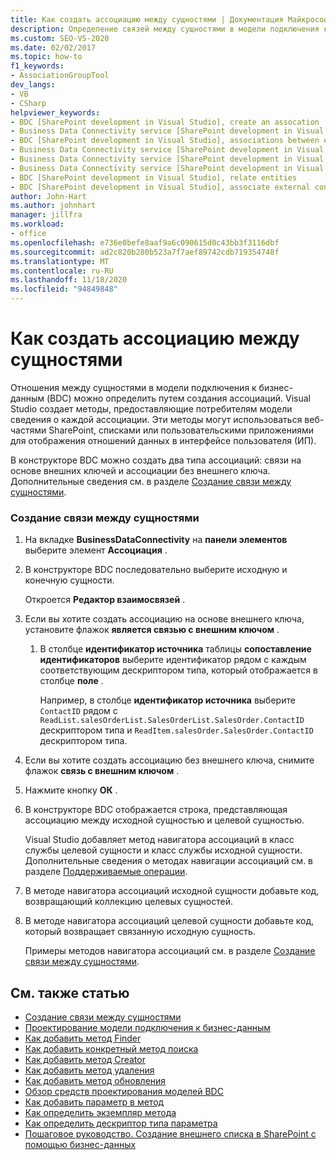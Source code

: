 ```yaml
---
title: Как создать ассоциацию между сущностями | Документация Майкрософт
description: Определение связей между сущностями в модели подключения к бизнес-данным (BDC) путем создания ассоциаций в Visual Studio.
ms.custom: SEO-VS-2020
ms.date: 02/02/2017
ms.topic: how-to
f1_keywords:
- AssociationGroupTool
dev_langs:
- VB
- CSharp
helpviewer_keywords:
- BDC [SharePoint development in Visual Studio], create an assocation
- Business Data Connectivity service [SharePoint development in Visual Studio], associations between entities
- BDC [SharePoint development in Visual Studio], associations between entities
- Business Data Connectivity service [SharePoint development in Visual Studio], create an assocation
- Business Data Connectivity service [SharePoint development in Visual Studio], associate external content types
- Business Data Connectivity service [SharePoint development in Visual Studio], relate entities
- BDC [SharePoint development in Visual Studio], relate entities
- BDC [SharePoint development in Visual Studio], associate external content types
author: John-Hart
ms.author: johnhart
manager: jillfra
ms.workload:
- office
ms.openlocfilehash: e736e0befe8aaf9a6c090615d0c43bb3f3116dbf
ms.sourcegitcommit: ad2c820b280b523a7f7aef89742cdb719354748f
ms.translationtype: MT
ms.contentlocale: ru-RU
ms.lasthandoff: 11/18/2020
ms.locfileid: "94849848"
---
```

# <a name="how-to-create-an-association-between-entities"></a>Как создать ассоциацию между сущностями
  Отношения между сущностями в модели подключения к бизнес-данным (BDC) можно определить путем создания ассоциаций. Visual Studio создает методы, предоставляющие потребителям модели сведения о каждой ассоциации. Эти методы могут использоваться веб-частями SharePoint, списками или пользовательскими приложениями для отображения отношений данных в интерфейсе пользователя (ИП).

 В конструкторе BDC можно создать два типа ассоциаций: связи на основе внешних ключей и ассоциации без внешнего ключа. Дополнительные сведения см. в разделе [Создание связи между сущностями](../sharepoint/creating-an-association-between-entities.md).

### <a name="to-create-an-association-between-entities"></a>Создание связи между сущностями

1. На вкладке **BusinessDataConnectivity** на **панели элементов** выберите элемент **Ассоциация** .

2. В конструкторе BDC последовательно выберите исходную и конечную сущности.

     Откроется **Редактор взаимосвязей** .

3. Если вы хотите создать ассоциацию на основе внешнего ключа, установите флажок **является связью с внешним ключом** .

    1. В столбце **идентификатор источника** таблицы **сопоставление идентификаторов** выберите идентификатор рядом с каждым соответствующим дескриптором типа, который отображается в столбце **поле** .

         Например, в столбце **идентификатор источника** выберите `ContactID` рядом с `ReadList.salesOrderList.SalesOrderList.SalesOrder.ContactID` дескриптором типа и `ReadItem.salesOrder.SalesOrder.ContactID` дескриптором типа.

4. Если вы хотите создать ассоциацию без внешнего ключа, снимите флажок **связь с внешним ключом** .

5. Нажмите кнопку **ОК** .

6. В конструкторе BDC отображается строка, представляющая ассоциацию между исходной сущностью и целевой сущностью.

     Visual Studio добавляет метод навигатора ассоциаций в класс службы целевой сущности и класс службы исходной сущности. Дополнительные сведения о методах навигации ассоциаций см. в разделе [Поддерживаемые операции](/previous-versions/office/developer/sharepoint-2010/ee557363(v=office.14)).

7. В методе навигатора ассоциаций исходной сущности добавьте код, возвращающий коллекцию целевых сущностей.

8. В методе навигатора ассоциаций целевой сущности добавьте код, который возвращает связанную исходную сущность.

     Примеры методов навигатора ассоциаций см. в разделе [Создание связи между сущностями](../sharepoint/creating-an-association-between-entities.md).

## <a name="see-also"></a>См. также статью
- [Создание связи между сущностями](../sharepoint/creating-an-association-between-entities.md)
- [Проектирование модели подключения к бизнес-данным](../sharepoint/designing-a-business-data-connectivity-model.md)
- [Как добавить метод Finder](../sharepoint/how-to-add-a-finder-method.md)
- [Как добавить конкретный метод поиска](../sharepoint/how-to-add-a-specific-finder-method.md)
- [Как добавить метод Creator](../sharepoint/how-to-add-a-creator-method.md)
- [Как добавить метод удаления](../sharepoint/how-to-add-a-deleter-method.md)
- [Как добавить метод обновления](../sharepoint/how-to-add-an-updater-method.md)
- [Обзор средств проектирования моделей BDC](../sharepoint/bdc-model-design-tools-overview.md)
- [Как добавить параметр в метод](../sharepoint/how-to-add-a-parameter-to-a-method.md)
- [Как определить экземпляр метода](../sharepoint/how-to-define-a-method-instance.md)
- [Как определить дескриптор типа параметра](../sharepoint/how-to-define-the-type-descriptor-of-a-parameter.md)
- [Пошаговое руководство. Создание внешнего списка в SharePoint с помощью бизнес-данных](../sharepoint/walkthrough-creating-an-external-list-in-sharepoint-by-using-business-data.md)
